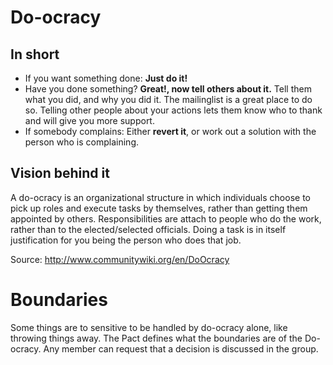 # Do-ocracy

## In short
 * If you want something done: **Just do it!**
 * Have you done something? **Great!, now tell others about it.** Tell them what you did, and why you did it. The mailinglist is a great place to do so. Telling other people about your actions lets them know who to thank and will give you more support.
 * If somebody complains: Either **revert it**, or work out a solution with the person who is complaining.

## Vision behind it

A do-ocracy is an organizational structure in which individuals choose to pick up roles and execute tasks by themselves, rather than getting them appointed by others.
Responsibilities are attach to people who do the work, rather than to the elected/selected officials.
Doing a task is in itself justification for you being the person who does that job.

Source: http://www.communitywiki.org/en/DoOcracy

# Boundaries

Some things are to sensitive to be handled by do-ocracy alone, like throwing things away. The Pact defines what the boundaries are of the Do-ocracy. Any member can request that a decision is discussed in the group.

